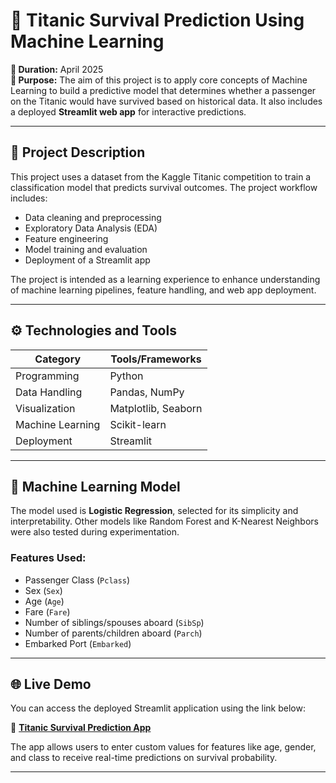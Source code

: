 # 🚢 Titanic Survival Prediction Using Machine Learning

**📆 Duration:** April 2025  
**🎯 Purpose:** The aim of this project is to apply core concepts of Machine Learning to build a predictive model that determines whether a passenger on the Titanic would have survived based on historical data. It also includes a deployed **Streamlit web app** for interactive predictions.

---

## 📌 Project Description

This project uses a dataset from the Kaggle Titanic competition to train a classification model that predicts survival outcomes. The project workflow includes:

- Data cleaning and preprocessing
- Exploratory Data Analysis (EDA)
- Feature engineering
- Model training and evaluation
- Deployment of a Streamlit app

The project is intended as a learning experience to enhance understanding of machine learning pipelines, feature handling, and web app deployment.

---

## ⚙️ Technologies and Tools

| Category        | Tools/Frameworks                      |
|----------------|----------------------------------------|
| Programming     | Python                                |
| Data Handling   | Pandas, NumPy                         |
| Visualization   | Matplotlib, Seaborn                   |
| Machine Learning| Scikit-learn                          |
| Deployment      | Streamlit                             |

---

## 🧠 Machine Learning Model

The model used is **Logistic Regression**, selected for its simplicity and interpretability. Other models like Random Forest and K-Nearest Neighbors were also tested during experimentation.

### Features Used:
- Passenger Class (`Pclass`)
- Sex (`Sex`)
- Age (`Age`)
- Fare (`Fare`)
- Number of siblings/spouses aboard (`SibSp`)
- Number of parents/children aboard (`Parch`)
- Embarked Port (`Embarked`)

---

## 🌐 Live Demo

You can access the deployed Streamlit application using the link below:

🔗 **[Titanic Survival Prediction App](https://titanic-survival-prediction-ml-fmdtdzra8xpyutwbw8dycg.streamlit.app/)**

The app allows users to enter custom values for features like age, gender, and class to receive real-time predictions on survival probability.

---
